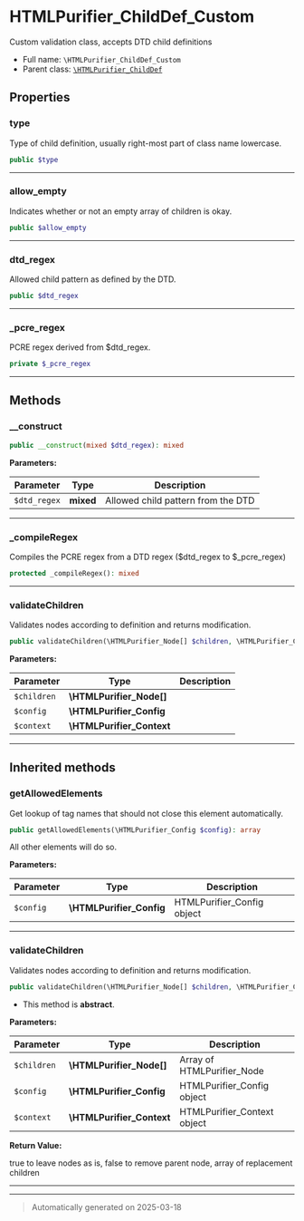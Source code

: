 
# HTMLPurifier_ChildDef_Custom

Custom validation class, accepts DTD child definitions



* Full name: `\HTMLPurifier_ChildDef_Custom`
* Parent class: [`\HTMLPurifier_ChildDef`](./HTMLPurifier_ChildDef.md)



## Properties


### type

Type of child definition, usually right-most part of class name lowercase.

```php
public $type
```






***

### allow_empty

Indicates whether or not an empty array of children is okay.

```php
public $allow_empty
```






***

### dtd_regex

Allowed child pattern as defined by the DTD.

```php
public $dtd_regex
```






***

### _pcre_regex

PCRE regex derived from $dtd_regex.

```php
private $_pcre_regex
```






***

## Methods


### __construct



```php
public __construct(mixed $dtd_regex): mixed
```








**Parameters:**

| Parameter | Type | Description |
|-----------|------|-------------|
| `$dtd_regex` | **mixed** | Allowed child pattern from the DTD |





***

### _compileRegex

Compiles the PCRE regex from a DTD regex ($dtd_regex to $_pcre_regex)

```php
protected _compileRegex(): mixed
```












***

### validateChildren

Validates nodes according to definition and returns modification.

```php
public validateChildren(\HTMLPurifier_Node[] $children, \HTMLPurifier_Config $config, \HTMLPurifier_Context $context): bool
```








**Parameters:**

| Parameter | Type | Description |
|-----------|------|-------------|
| `$children` | **\HTMLPurifier_Node[]** |  |
| `$config` | **\HTMLPurifier_Config** |  |
| `$context` | **\HTMLPurifier_Context** |  |





***


## Inherited methods


### getAllowedElements

Get lookup of tag names that should not close this element automatically.

```php
public getAllowedElements(\HTMLPurifier_Config $config): array
```

All other elements will do so.






**Parameters:**

| Parameter | Type | Description |
|-----------|------|-------------|
| `$config` | **\HTMLPurifier_Config** | HTMLPurifier_Config object |





***

### validateChildren

Validates nodes according to definition and returns modification.

```php
public validateChildren(\HTMLPurifier_Node[] $children, \HTMLPurifier_Config $config, \HTMLPurifier_Context $context): bool|array
```




* This method is **abstract**.



**Parameters:**

| Parameter | Type | Description |
|-----------|------|-------------|
| `$children` | **\HTMLPurifier_Node[]** | Array of HTMLPurifier_Node |
| `$config` | **\HTMLPurifier_Config** | HTMLPurifier_Config object |
| `$context` | **\HTMLPurifier_Context** | HTMLPurifier_Context object |


**Return Value:**

true to leave nodes as is, false to remove parent node, array of replacement children




***


***
> Automatically generated on 2025-03-18
